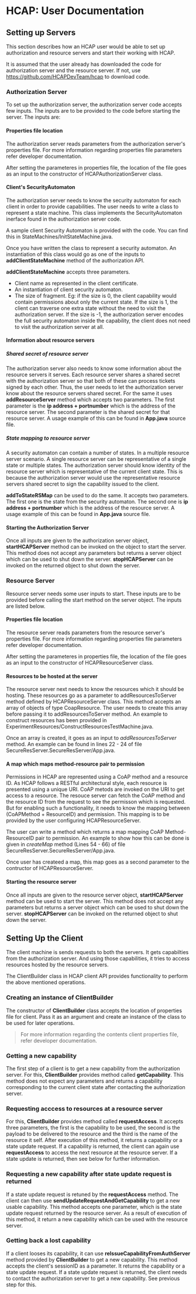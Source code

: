 # HCAP: User Documentation
## Setting up Servers
This section describes how an HCAP user would be able to set up authorization and resource servers and start their working with HCAP.

It is assumed that the user already has downloaded the code for authorization server and the resource server. If not, use https://github.com/HCAPDevTeam/hcap to download code.

### Authorization Server
To set up the authorization server, the authorization server code accepts few inputs. The inputs are to be provided to the code before starting the server. The inputs are:

#### Properties file location
The authorization server reads parameters from the authorization server's properties file. For more information regarding properties file parameters refer developer documentation.

After setting the parameteres in properties file, the location of the file goes as an input to the constructor of HCAPAuthorizationServer class.

#### Client's SecurityAutomaton
The authorization server needs to know the security automaton for each client in order to provide capabilities. The user needs to write a class to represent a state machine. This class implements the SecurityAutomaton inerface found in the authorization server code.

A sample client Security Automaton is provided with the code. You can find this in StateMachines/InitStateMachine.java.

Once you have written the class to represent a security automaton. An instantiation of this class would go as one of the inputs to **addClientStateMachine** method of the authorization API.

**addClientStateMachine** accepts three parameters.
    
* Client name as represented in the client certificate.
* An instantiation of client security automaton.
* The size of fragment. Eg: if the size is 0, the client capability would contain permissions about only the current state. If the size is 1, the client can traverse one extra state without the need to visit the authorization server. If the size is -1, the authorization server encodes the full security automaton inside the capability, the client does not need to visit the authorization server at all.


#### Information about resource servers

##### Shared secret of resource server
The authorization server also needs to know some information about the resource servers it serves. Each resource server shares a shared secret with the authorization server so that both of these can process tickets signed by each other. Thus, the user needs to let the authorization server know about the resource servers shared secret. For the same it uses **addResourceServer** method which accepts two parameters. The first parameter is the **ip address + portnumber** which is the address of the resource server. The second parameter is the shared secret for that resource server. A usage example of this can be found in **App.java** source file.

##### State mapping to resource server
A security automaton can contain a number of states. In a multiple resource server scenario. A single resource server can be representative of a single state or multiple states. The authorization server should know identity of the resource server which is representative of the current client state. This is because the authorization server would use the representative resource servers shared secret to sign the capability issued to the client.

**addToStateRSMap** can be used to do the same. It accepts two parameters. The first one is the state from the security automaton. The second one is **ip address + portnumber** which is the address of the resource server. A usage example of this can be found in **App.java** source file.



#### Starting the Authorization Server
Once all inputs are given to the authorization server object, **startHCAPServer** method can be invoked on the object to start the server. This method does not accept any parameters but returns a server object which can be used to shut down the server. **stopHCAPServer** can be invoked on the returned object to shut down the server.


### Resource Server
Resource server needs some user inputs to start. These inputs are to be provided before calling the start method on the server object.
The inputs are listed below.

#### Properties file location
The resource server reads parameters from the resource server's properties file. For more information regarding properties file parameters refer developer documentation.

After setting the parameteres in properties file, the location of the file goes as an input to the constructor of HCAPResourceServer class.

#### Resources to be hosted at the server
The resource server next needs to know the resources which it should be hosting. These resources go as a parameter to addResourcesToServer method defined by HCAPResourceServer class. This method accepts an array of objects of type CoapResource. The user needs to create this array before passing it to addResourcesToServer method. An example to construct resources has been provided in ExperimentResources/ConstructResourcesTestMachine.java.

Once an array is created, it goes as an input to *addResourcesToServer* method. An example can be found in lines 22 - 24 of file SecureResServer.SecureResServer/App.java.

#### A map which maps method-resource pair to permission
Permissions in HCAP are represented using a CoAP method and a resource ID. As HCAP follows a RESTful architectural style, each resource is presented using a unique URI. CoAP metods are invoked on the URI to get access to a resource. The resouce server can fetch the CoAP method and the resource ID from the request to see the permisson which is requested. But for enabling such a functionality, it needs to know the mapping between (CoAPMethod + ResourceID) and permission. This mapping is to be provided by the user configuring HCAPResourceServer. 

The user can write a method which returns a map mapping CoAP Method-ResourceID pair to permission. An example to show how this can be done is given in *createMap* method (Lines 54 - 66) of file SecureResServer.SecureResServer/App.java.

Once user has createed a map, this map goes as a second parameter to the contructor of HCAPResourceServer.

#### Starting the resource server
Once all inputs are given to the resource server object, **startHCAPServer** method can be used to start the server. This method does not accept any parameters but returns a server object which can be used to shut down the server. **stopHCAPServer** can be invoked on the returned object to shut down the server.


## Setting Up the Client
The client machine is sends requests to both the servers. It gets capabilties from the authorization server. And using those capabilities, it tries to access resources hosted by the resource servers.

The ClientBuilder class in HCAP client API provides functionality to perform the above mentioned operations.

### Creating an instance of ClientBuilder
The constructor of **ClientBuilder** class accepts the location of properties file for client. Pass it as an argument and create an instance of the class to be used for later operations.

> For more information regarding the contents client properties file, refer developer documentation.

### Getting a new capability
The first step of a client is to get a new capability from the authorization server. For this, **ClientBuilder** provides method called **getCapability**. This method does not expect any parameters and returns a capability corresponding to the current client state after contacting the authorization server.

### Requesting acccess to resources at a resource server
For this, **ClientBuilder** provides method called **requestAccess**. It accepts three parameters, the first is the capability to be used, the second is the payload to be delivered to the resource and the third is the name of the resource it self. After execution of this method, it returns a capability or a state update request. If a capability is returned, the client can again use **requestAccess** to access the next resource at the resource server. If a state update is returned, then see below for further information.

### Requesting a new capability after state update request is returned
If a state update request is retuned by the **requestAccess** method. The client can then use **sendUpdateRequestAndGetCapability** to get a new usable capability. This method accepts one parameter, which is the state update request returned by the resource server. As a result of execution of this method, it return a new capability which can be used with the resource server.

### Getting back a lost capability
If a client looses its capability, it can use **reIssueCapabilityFromAuthServer** method provided by **ClientBuilder** to get a new capability. This method accepts the client's sessionID as a parameter. It returns the capability or a state update request. If a state update request is returned, the client needs to contact the authorization server to get a new capability. See previous step for this.
